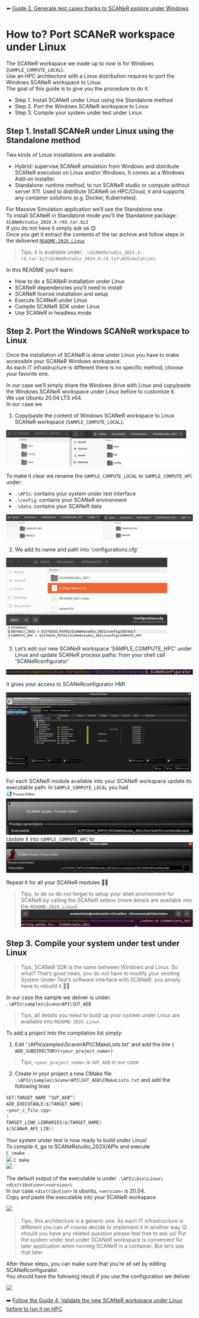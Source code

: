 :arrow_left: [Guide 2. Generate test cases thanks to SCANeR explore under Windows](HT_Prepare_SCANeR_workspace_under_Windows.md)

# How to? Port SCANeR workspace under Linux

The SCANeR workspace we made up to now is for Windows (`SAMPLE_COMPUTE_LOCAL`).  
Use an HPC architecture with a Linux distribution requires to port the Windows SCANeR workspace to Linux.  
The goal of this guide is to give you the procedure to do it.  

- Step 1.	Install SCANeR under Linux using the Standalone method
- Step 2.	Port the Windows SCANeR workspace to Linux
- Step 3.	Compile your system under test under Linux

## Step 1. Install SCANeR under Linux using the Standalone method

Two kinds of Linux installations are available:
* Hybrid: supervise SCANeR simulation from Windows and distribute SCANeR execution on Linux and/or Windows. It comes as a Windows Add-on installer.
* Standalone: runtime method, to run SCANeR studio or compute without server X11. Used to distribute SCANeR on HPC/Cloud, it and supports any container solutions (e.g. Docker, Kubernetes).

For Massive Simulation application we’ll use the Standalone one.  
To install SCANeR in Standalone mode you’ll the Standalone package: `SCANeRstudio_202X.X-rXX.tar.bz2`  
If you do not have it simply ask us 😊  
Once you get it extract the contents of the tar archive and follow steps in the delivered [`README-202X.Linux`](./assets/README-2022.Linux)

> Tips, it is available under: `.\SCANeRstudio_202X.X-rX.tar.bz2\SCANeRstudio_202X.X-rX.tar\AVSimulation\`

In this README you’ll learn:
* How to do a SCANeR installation under Linux
* SCANeR dependencies you’ll need to install
* SCANeR license installation and setup
* Execute SCANeR under Linux
* Compile SCANeR SDK under Linux
* Use SCANeR in headless mode

## Step 2. Port the Windows SCANeR workspace to Linux

Once the installation of SCANeR is done under Linux you have to make accessible your SCANeR Windows workspace.  
As each IT infrastructure is different there is no specific method, choose your favorite one.  

In our case we’ll simply share the Windows drive with Linux and copy/paste the Windows SCANeR workspace under Linux before to customize it.  
We use Ubuntu 20.04 LTS x64.  
In our case we

1. Copy/paste the content of Windows SCANeR workspace to Linux SCANeR workspace (`SAMPLE_COMPUTE_LOCAL`).

![](./assets/Linux1.png)

To make it clear we rename the `SAMPLE_COMPUTE_LOCAL` to `SAMPLE_COMPUTE_HPC` under:
* `.\APIs`: contains your system under test interface
* `.\config`: contains your SCANeR environment
* `.\data`: contains your SCANeR data

![](./assets/Linux2.png)

2. We add its name and path into 'configurations.cfg'

![](./assets/Linux3.png)

3. Let’s edit our new SCANeR workspace 'SAMPLE_COMPUTE_HPC' under Linux and update SCANeR process paths: from your shell call 'SCANeRconfigurator'

![](./assets/Linux4.png)

It gives your access to SCANeRconfigurator HMI

![](./assets/Linux5.png)

For each SCANeR module available into your SCANeR workspace update its executable path:
In `SAMPLE_COMPUTE_LOCAL` you had
![](./assets/Linux6.png)
Update it into `SAMPLE_COMPUTE_HPC` to
![](./assets/Linux7.png)

Repeat it for all your SCANeR modules 👍🏻

> Tips, to do so do not forget to setup your shell environment for SCANeR by calling the SCANeR setenv (more details are available into the `README-202X.Linux`)
> ![](./assets/Linux8.png)

## Step 3. Compile your system under test under Linux

> Tips, SCANeR SDK is the same between Windows and Linux. So what? That’s good news, you do not have to modify your existing System Under Test’s software interface with SCANeR, you simply have to rebuild it 👍🏻

In our case the sample we deliver is under: `.\APIs\samples\ScanerAPI\SUT_AEB`

> Tips, all details you need to build up your system under Linux are available into `README-202X.Linux`

To add a project into the compilation list simply:
1. Edit '.\APIs\samples\ScanerAPI\CMakeLists.txt' and add the line
```C ADD_SUBDIRECTORY(<your_project_name>)```

> Tips, `<your_project_name>` is `SUT_AEB` in our case

2. Create in your project a new CMake file `.\APIs\samples\ScanerAPI\SUT_AEB\CMakeLists.txt` and add the following lines

```C
SET(TARGET_NAME “SUT_AEB”)  
ADD_EXECUTABLE(${TARGET_NAME}  
<your_c_file.cpp>  
)  
TARGET_LINK_LIBRARIES(${TARGET_NAME}  
${SCANeR_API_LIB})  
```

Your system under test is now ready to build under Linux!  
To compile it, go to SCANeRstudio_202X/APIs and execute  
```C cmake . ```  
![](./assets/cmake.png)
```C make ```  
![](./assets/make.png)

The default output of the executable is under `.\APIs\bin\Linux\<distribution>\<version>\`  
In our case `<distribution>` is ubuntu, `<version>` is 20.04.  
Copy and paste the executable into your SCANeR workspace  

![](./assets/executable.png)

> Tips, this architecture is a generic one. As each IT infrastructure is different you can of course decide to implement it in another way 😉 should you have any related question please feel free to ask us! Put the system under test under SCANeR workspace is convenient for later application when running SCANeR in a container. But let’s see that later.

After these steps, you can make sure that you’re all set by editing SCANeRconfigurator.  
You should have the following result if you use the configuration we deliver.  

![](./assets/SCANeRWorkspaceDone.png)

:arrow_right: [Follow the Guide 4: Validate the new SCANeR workspace under Linux before to run it on HPC](HT_Validate_test_cases_under_Linux.md)
